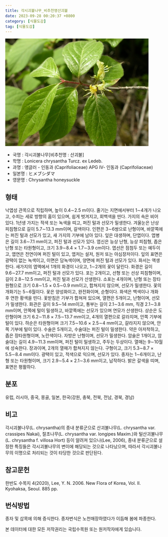 ```yaml
---
title: 각시괴불나무_비추천명산괴불
date: 2023-09-28 00:20:37 +0800
category: [식물도감]
tag: [식물도감]
---
```




![각시괴불나무[비추천명 : 산괴불]](/assets/img/fileUpload/plants/basic/Caprifoliaceae/Lonicera/16300/16300_1_th2.jpg)
- 국명 : 각시괴불나무[비추천명 : 산괴불]
- 학명 : Lonicera chrysantha Turcz. ex Ledeb.
- 과명 : 앵글러 - 인동과 (Caprifoliaceae) APG Ⅳ- 인동과 (Caprifoliaceae)
- 일본명 : ヒメブシダマ
- 영문명 : Chrysantha honeysuckle


## 형태
낙엽성 관목으로 직립하며, 높이 0.4∼2.5 m이다. 줄기는 지면에서부터 1∼4개가 나오고, 수피는 세로 방향의 홈이 있으며, 쉽게 벗겨지고, 회백색을 띤다. 가지의 속은 비어 있다. 1년생 가지는 적색 또는 녹색을 띠고, 퍼진 털과 선모가 밀생한다. 겨울눈은 난상 피침형으로 길이 5.7∼13.3 mm이며, 갈색이다. 인편은 3∼6쌍으로 난형이며, 바깥쪽에는 퍼진 털과 선모가 있고, 새 가지의 기부에 남아 있다. 잎은 대생하며, 단엽이다. 엽병은 길이 3.6∼7.1 mm이고, 퍼진 털과 선모가 있다. 엽신은 능상 난형, 능상 피침형, 좁은 난형 또는 타원형이고, 크기 3.9∼8.4 × 1.7∼3.9 cm이다. 엽선은 점첨두 또는 예두이고, 엽연은 전연이며 퍼진 털이 있고, 엽저는 설저, 원저 또는 아심장저이다. 잎의 표면은 광택이 없는 녹색이고, 이면은 담녹색이며, 양면에 퍼진 털과 선모가 있다. 화서는 액생한다. 새가지의 엽액에서 1개의 화경이 나오고, 1∼2개의 꽃이 달린다. 화경은 길이 9.6∼27.7 mm이고, 퍼진 털과 선모가 있다. 포는 2개이고, 선형 또는 선상 피침형이며, 길이 2.8∼12.5 mm이고, 퍼진 털과 선모가 산생한다. 소포는 4개이며, 난형 또는 장타원형으로 크기 0.8∼1.5 × 0.5∼0.9 mm이고, 합쳐지지 않으며, 선모가 밀생한다. 꽃의 개화기는 5∼6월이다. 꽃은 양성화이고, 완전화이며, 순형이다. 화색은 백색이나 개화 후 연한 황색을 띤다. 꽃받침은 기부가 합쳐져 있으며, 열편은 5개이고, 난형이며, 선모가 밀생한다. 화관은 길이 9.5∼14 mm이고, 통부는 길이 2.1∼3.6 mm, 직경 2.1∼3.8 mm이며, 안쪽에 털이 밀생하고, 바깥쪽에는 선모가 있으며 연모가 산생한다. 상순은 도란형이며 크기 6.2∼11.8 × 7.5∼13.7 mm이고, 4개의 열편으로 갈라지며, 안쪽 기부에 털이 있다. 하순은 타원형이며 크기 7.5∼10.6 × 2.5∼4 mm이고, 갈라지지 않으며, 안쪽 기부에 털이 있다. 수술은 5개이고, 수술대는 퍼진 털이 밀생한다. 약은 아저착하고, 좁은 장타원형이며, 노란색이다. 자방은 난형이며, 선모가 밀생한다. 암술은 1개이고, 암술대는 길이 4.9∼11.3 mm이며, 퍼진 털이 밀생하고, 주두는 두상이다. 열매는 9∼10월에 성숙한다. 장과이며, 2개의 열매가 합쳐지지 않는다. 구형이고, 크기 5.3∼8.7 × 5.5∼8.4 mm이다. 광택이 있고, 적색으로 익으며, 선모가 있다. 종자는 1∼6개이고, 난형 또는 타원형이며, 크기 2.9∼5.4 × 2.1∼3.6 mm이고, 납작하다. 밝은 갈색을 띠며, 표면은 평활하다.
## 분포
유럽, 러시아, 중국, 몽골, 일본, 한국(강원, 충북, 전북, 전남, 경북, 경남)
## 비고
각시괴불나무(L. chrysantha)의 종내 분류군으로 산괴불나무(L. chrysantha var. crassipes Nakai), 절초나무(L. chrysantha var. longipes Maxim.)와 털산괴불나무(L. chrysantha f. villosa Hort) 등이 알려져 있으나(Lee, 2006), 종내 분류군으로 설정한 특징들은 각시괴불나무의 변이에 해당되는 것으로 나타났으며, 따라서 각시괴불나무의 이명으로 처리되는 것이 타당한 것으로 판단된다.
## 참고문헌
한반도 수목지 4(2020), Lee, Y. N. 2006. New Flora of Korea, Vol. II. Kyohaksa, Seoul. 885 pp.
## 번식방법
종자 및 삽목에 의해 증식한다. 종자번식은 노천매장하였다가 이듬해 봄에 파종한다.






본 데이터에 대한 모든 저작권리는 국립수목원 또는 원저작자에게 있습니다.
